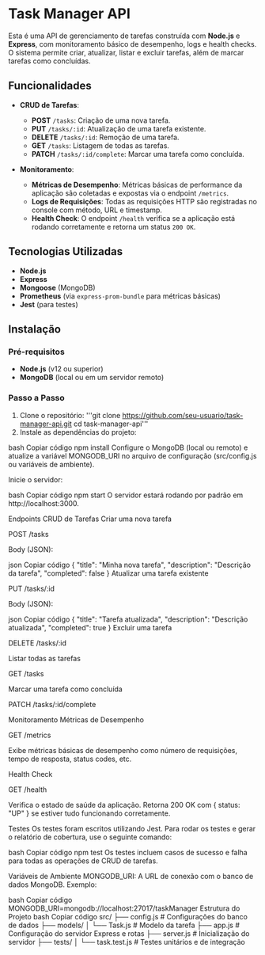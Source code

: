 # Task Manager API

Esta é uma API de gerenciamento de tarefas construída com **Node.js** e **Express**, com monitoramento básico de desempenho, logs e health checks. O sistema permite criar, atualizar, listar e excluir tarefas, além de marcar tarefas como concluídas.

## Funcionalidades

- **CRUD de Tarefas**:
  - **POST** `/tasks`: Criação de uma nova tarefa.
  - **PUT** `/tasks/:id`: Atualização de uma tarefa existente.
  - **DELETE** `/tasks/:id`: Remoção de uma tarefa.
  - **GET** `/tasks`: Listagem de todas as tarefas.
  - **PATCH** `/tasks/:id/complete`: Marcar uma tarefa como concluída.

- **Monitoramento**:
  - **Métricas de Desempenho**: Métricas básicas de performance da aplicação são coletadas e expostas via o endpoint `/metrics`.
  - **Logs de Requisições**: Todas as requisições HTTP são registradas no console com método, URL e timestamp.
  - **Health Check**: O endpoint `/health` verifica se a aplicação está rodando corretamente e retorna um status `200 OK`.

## Tecnologias Utilizadas

- **Node.js**
- **Express**
- **Mongoose** (MongoDB)
- **Prometheus** (via `express-prom-bundle` para métricas básicas)
- **Jest** (para testes)

## Instalação

### Pré-requisitos

- **Node.js** (v12 ou superior)
- **MongoDB** (local ou em um servidor remoto)

### Passo a Passo

1. Clone o repositório:
    '''git clone https://github.com/seu-usuario/task-manager-api.git cd task-manager-api'''
2. Instale as dependências do projeto:

bash
Copiar código
npm install
Configure o MongoDB (local ou remoto) e atualize a variável MONGODB_URI no arquivo de configuração (src/config.js ou variáveis de ambiente).

Inicie o servidor:

bash
Copiar código
npm start
O servidor estará rodando por padrão em http://localhost:3000.

Endpoints
CRUD de Tarefas
Criar uma nova tarefa

POST /tasks

Body (JSON):

json
Copiar código
{
  "title": "Minha nova tarefa",
  "description": "Descrição da tarefa",
  "completed": false
}
Atualizar uma tarefa existente

PUT /tasks/:id

Body (JSON):

json
Copiar código
{
  "title": "Tarefa atualizada",
  "description": "Descrição atualizada",
  "completed": true
}
Excluir uma tarefa

DELETE /tasks/:id

Listar todas as tarefas

GET /tasks

Marcar uma tarefa como concluída

PATCH /tasks/:id/complete

Monitoramento
Métricas de Desempenho

GET /metrics

Exibe métricas básicas de desempenho como número de requisições, tempo de resposta, status codes, etc.

Health Check

GET /health

Verifica o estado de saúde da aplicação. Retorna 200 OK com { status: "UP" } se estiver tudo funcionando corretamente.

Testes
Os testes foram escritos utilizando Jest. Para rodar os testes e gerar o relatório de cobertura, use o seguinte comando:

bash
Copiar código
npm test
Os testes incluem casos de sucesso e falha para todas as operações de CRUD de tarefas.

Variáveis de Ambiente
MONGODB_URI: A URL de conexão com o banco de dados MongoDB. Exemplo:

bash
Copiar código
MONGODB_URI=mongodb://localhost:27017/taskManager
Estrutura do Projeto
bash
Copiar código
src/
 ├── config.js          # Configurações do banco de dados
 ├── models/
 │   └── Task.js        # Modelo da tarefa
 ├── app.js             # Configuração do servidor Express e rotas
 ├── server.js          # Inicialização do servidor
 ├── tests/
 │   └── task.test.js   # Testes unitários e de integração